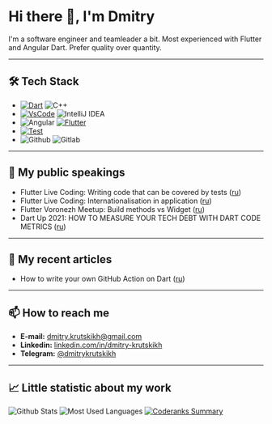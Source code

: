 # Hi there 👋, I'm Dmitry

I'm a software engineer and teamleader a bit. Most experienced with Flutter and Angular Dart. Prefer quality over quantity.

---

## 🛠 Tech Stack

* [![Dart](https://img.shields.io/badge/-Dart-05122A?style=flat&logo=dart&logoColor=0175C2)](https://dart.dev/) ![C++](https://img.shields.io/badge/-C++-05122A?style=flat&logo=c%2B%2B)
* [![VsCode](https://img.shields.io/badge/-VS%20Code-05122A?style=flat&logo=visualstudiocode&logoColor=007ACC)](https://code.visualstudio.com/) ![IntelliJ IDEA](https://img.shields.io/badge/-IntelliJ%20IDEA-05122A?logo=jetbrains&style=flat)
* ![Angular](https://img.shields.io/badge/-Angular%20Dart-05122A?style=flat&logo=angular&logoColor=blue) [![Flutter](https://img.shields.io/badge/-Flutter-05122A?style=flat&logo=flutter&logoColor=lightblue)](http://flutter.dev/)
* [![Test](https://img.shields.io/badge/-Test-05122A?style=flat&logo=dart)](https://dart.dev/guides/testing)
* ![Github](https://img.shields.io/badge/-Github-05122A?style=flat&logo=github) ![Gitlab](https://img.shields.io/badge/-Gitlab-05122A?style=flat&logo=gitlab)

---

## 🎤 My public speakings

* Flutter Live Coding: Writing code that can be covered by tests ([ru](https://youtu.be/9DGO0OMUAVM/))
* Flutter Live Coding: Internationalisation in application ([ru](https://youtu.be/fIMwFcC9bsc/))
* Flutter Voronezh Meetup: Build methods vs Widget ([ru](https://youtu.be/PNJDqt3Z_7Q/))
* Dart Up 2021: HOW TO MEASURE YOUR TECH DEBT WITH DART CODE METRICS ([ru](https://www.youtube.com/watch?v=0QfQkr_fsaU))

---

## 📖 My recent articles

* How to write your own GitHub Action on Dart ([ru](https://habr.com/ru/company/surfstudio/blog/568030/))

---

## 📫 How to reach me

* **E-mail:** [dmitry.krutskikh@gmail.com](mailto:dmitry.krutskikh@gmail.com)  
* **Linkedin:** [linkedin.com/in/dmitry-krutskikh](https://www.linkedin.com/in/dmitry-krutskikh)  
* **Telegram:** [@dmitrykrutskikh](https://t.me/dmitrykrutskikh)  

---

## 📈 Little statistic about my work

![Github Stats](https://github-readme-stats.vercel.app/api?username=dkrutskikh&count_private=true&theme=default&show_icons=true)
![Most Used Languages](https://github-readme-stats.anuraghazra1.vercel.app/api/top-langs/?username=dkrutskikh&layout=compact&theme=default)
[![Coderanks Summary](https://cr-ss-service.azurewebsites.net/api/ScreenShot?widget=summary&username=dkrutskikh&badges=2&branding=false&show-header=false)](https://profile.codersrank.io/user/dkrutskikh/)
